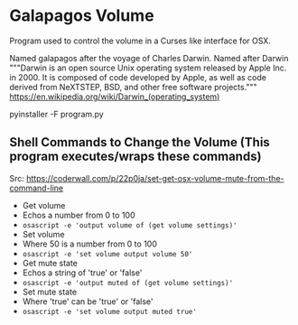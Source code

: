 # Galapagos Volume
Program used to control the volume in a Curses like interface for OSX.

Named galapagos after the voyage of Charles Darwin. Named after Darwin """Darwin is an open source Unix operating system released by Apple Inc. in 2000. It is composed of code developed by Apple, as well as code derived from NeXTSTEP, BSD, and other free software projects."""
https://en.wikipedia.org/wiki/Darwin_(operating_system)

pyinstaller -F program.py



## Shell Commands to Change the Volume (This program executes/wraps these commands)

Src: https://coderwall.com/p/22p0ja/set-get-osx-volume-mute-from-the-command-line

+ Get volume
+ Echos a number from 0 to 100
+ `osascript -e 'output volume of (get volume settings)'`
+ Set volume
+ Where 50 is a number from 0 to 100
+ `osascript -e 'set volume output volume 50'`
+ Get mute state
+ Echos a string of 'true' or 'false'
+ `osascript -e 'output muted of (get volume settings)'`
+ Set mute state
+ Where 'true' can be 'true' or 'false'
+ `osascript -e 'set volume output muted true'`
